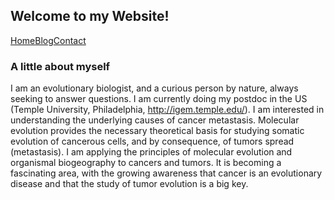 ## Welcome to my Website!

[Home](./)[Blog](./blog.md)[Contact](./contact.md)

### A little about myself

I am an evolutionary biologist, and a curious person by nature, always seeking to answer questions. I am currently doing my postdoc in the US (Temple University, Philadelphia, http://igem.temple.edu/). 
I am interested in understanding the underlying causes of cancer metastasis. Molecular evolution provides the necessary theoretical basis for studying somatic evolution 
of cancerous cells, and by consequence, of tumors spread (metastasis). I am applying the principles of molecular evolution and organismal biogeography to cancers and tumors. 
It is becoming a fascinating area, with the growing awareness that cancer is an evolutionary disease and that the study of tumor evolution is a big key.
